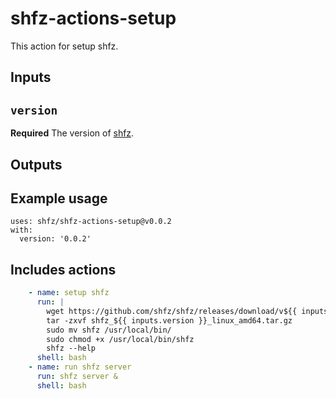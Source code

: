 # shfz-actions-setup

This action for setup shfz.

## Inputs

## `version`

**Required** The version of [shfz](https://github.com/shfz/shfz).

## Outputs

## Example usage

```
uses: shfz/shfz-actions-setup@v0.0.2
with:
  version: '0.0.2'
```

## Includes actions

```yml
    - name: setup shfz
      run: |
        wget https://github.com/shfz/shfz/releases/download/v${{ inputs.version }}/shfz_${{ inputs.version }}_linux_amd64.tar.gz
        tar -zxvf shfz_${{ inputs.version }}_linux_amd64.tar.gz
        sudo mv shfz /usr/local/bin/
        sudo chmod +x /usr/local/bin/shfz
        shfz --help
      shell: bash
    - name: run shfz server
      run: shfz server &
      shell: bash
```
